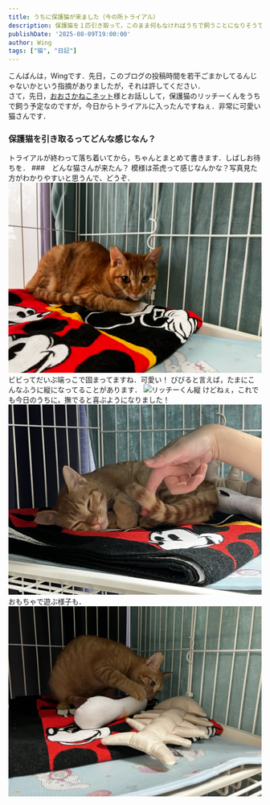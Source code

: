 ```yaml
---
title: うちに保護猫が来ました（今の所トライアル）
description: 保護猫を１匹引き取って，このまま何もなければうちで飼うことになりそうです．
publishDate: '2025-08-09T19:00:00'
author: Wing
tags: ["猫", "日記"]
---
```


こんばんは，Wingです．先日，このブログの投稿時間を若干ごまかしてるんじゃないかという指摘がありましたが，それは許してください．<br>
さて，先日，[おおさかねこネット](https://ameblo.jp/osaka-neko-net/)様とお話しして，保護猫のリッチーくんをうちで飼う予定なのですが，今日からトライアルに入ったんですねぇ．非常に可愛い猫さんです．

<!--more-->

### 保護猫を引き取るってどんな感じなん？
トライアルが終わって落ち着いてから，ちゃんとまとめて書きます．しばしお待ちを．
###　どんな猫さんが来たん？
模様は茶虎って感じなんかな？写真見た方がわかりやすいと思うんで、どうぞ．<br>
![リッチーくん](IMG_0004.webp) 
ビビってだいぶ端っこで固まってますね．可愛い！
びびると言えば，たまにこんなふうに縦になってることがあります．
![リッチーくん縦](IMG_0025.webp)
けどねぇ，これでも今日のうちに，撫でると喜ぶようになりました！
![撫でて見た](IMG_0060.jpeg)
おもちゃで遊ぶ様子も．
![さっそく遊んでるで](IMG_0064.jpeg)
